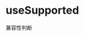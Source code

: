 # useSupported

兼容性判断

<preview path="./demo/index.vue" title="基本使用" description='useSupported'></preview>
